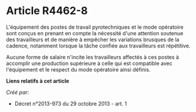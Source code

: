 # Article R4462-8

L'équipement des postes de travail pyrotechniques et le mode opératoire sont conçus en prenant en compte la nécessité d'une
attention soutenue des travailleurs et de manière à empêcher les variations brusques de la cadence, notamment lorsque la
tâche confiée aux travailleurs est répétitive. 

Aucune forme de salaire n'incite les travailleurs affectés à ces postes à accomplir une production supérieure à celle qui est
compatible avec l'équipement et le respect du mode opératoire ainsi définis.

**Liens relatifs à cet article**

_Créé par_:

  - Décret n°2013-973 du 29 octobre 2013 - art. 1
